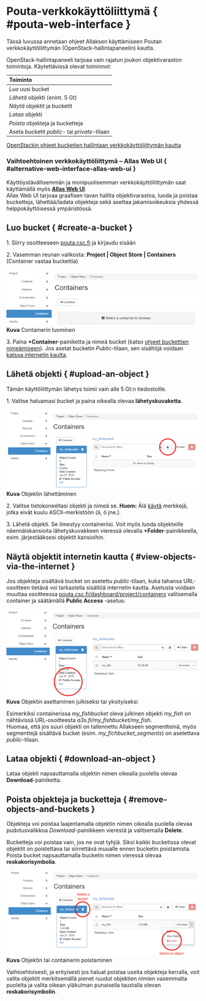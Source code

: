 # Pouta-verkkokäyttöliittymä { #pouta-web-interface }

Tässä luvussa annetaan ohjeet Allaksen käyttämiseen Poutan verkkokäyttöliittymän (OpenStack-hallintapaneelin) kautta. 

OpenStack-hallintapaneeli tarjoaa vain rajatun joukon objektivaraston toimintoja. Käytettävissä olevat toiminnot:

| Toiminto |
| :--- |
| _Luo_ uusi bucket |
| _Lähetä_ objekti (enint. 5 Gt) |
| _Näytä_ objektit ja bucketit |
| _Lataa_ objekti |
| _Poista_ objekteja ja bucketteja |
| Aseta bucketit _public_- tai _private_-tilaan |

[OpenStackin ohjeet bucketien hallintaan verkkokäyttöliittymän kautta](https://docs.openstack.org/horizon/latest/user/manage-containers.html)


### **Vaihtoehtoinen verkkokäyttöliittymä – Allas Web UI** { #alternative-web-interface-allas-web-ui }
Käyttöystävällisemmän ja monipuolisemman verkkokäyttöliittymän saat käyttämällä myös **[Allas Web UI](./allas-ui.md)**.  
Allas Web UI tarjoaa graafisen tavan hallita objektivarastoa, luoda ja poistaa bucketteja, lähettää/ladata objekteja sekä asettaa jakamisoikeuksia yhdessä helppokäyttöisessä ympäristössä.

## Luo bucket { #create-a-bucket }

1\. Siirry osoitteeseen [pouta.csc.fi](https://pouta.csc.fi/) ja kirjaudu sisään

2\. Vasemman reunan valikosta: **Project | Object Store | Containers**  
(Container vastaa buckettia)

!["Containerin luominen"](img/allas_screenshot_create_container.png)  
**Kuva** Containerin luominen

3\. Paina **+Container**-painiketta ja nimeä bucket (katso [ohjeet buckettien nimeämiseen](../introduction.md#naming-buckets-and-objects)). Jos asetat bucketin _Public_-tilaan, sen sisältöjä voidaan [katsoa internetin kautta](#view-objects-via-the-internet).

## Lähetä objekti { #upload-an-object }

Tämän käyttöliittymän lähetys toimii vain alle 5 Gt:n tiedostoille.

1\. Valitse haluamasi bucket ja paina oikealla olevaa **lähetyskuvaketta**.

!["Objektin lähettäminen"](img/Allas_screenshot_upload.png)  
**Kuva** Objektin lähettäminen

2\. Valitse tietokoneeltasi objekti ja nimeä se. **Huom:** Älä <u>käytä</u> merkkejä, jotka eivät kuulu ASCII-merkistöön (&auml;, &ouml; jne.). 

3\. Lähetä objekti. Se ilmestyy containeriisi. Voit myös luoda objekteille näennäiskansioita lähetyskuvakkeen vieressä olevalla **+Folder**-painikkeella, esim. järjestääksesi objektit kansioihin.

## Näytä objektit internetin kautta { #view-objects-via-the-internet }

Jos objekteja sisältävä bucket on asetettu _public_-tilaan, kuka tahansa URL-osoitteen tietävä voi tarkastella sisältöä internetin kautta. Asetusta voidaan muuttaa osoitteessa [pouta.csc.fi/dashboard/project/containers](https://pouta.csc.fi/dashboard/project/containers/) valitsemalla container ja säätämällä **Public Access** -asetus:

!["Objektin asettaminen julkiseksi tai yksityiseksi"](img/Allas_screenshot_public.png)
**Kuva** Objektin asettaminen julkiseksi tai yksityiseksi

Esimerkiksi containerissa _my_fishbucket_ oleva julkinen objekti _my_fish_ on nähtävissä URL-osoitteesta _a3s.fi/my_fishbucket/my_fish_.  
Huomaa, että jos suuri objekti on tallennettu Allakseen segmentteinä, myös segmenttejä sisältävä bucket (esim. _my_fichbucket_segments_) on asetettava _public_-tilaan.

## Lataa objekti { #download-an-object }

Lataa objekti napsauttamalla objektin nimen oikealla puolella olevaa **Download**-painiketta.

## Poista objekteja ja bucketteja { #remove-objects-and-buckets }

Objekteja voi poistaa laajentamalla objektin nimen oikealla puolella olevaa pudotusvalikkoa _Download_-painikkeen vierestä ja valitsemalla **Delete**.

Bucketteja voi poistaa vain, jos ne ovat tyhjiä. Siksi kaikki bucketissa olevat objektit on poistettava tai siirrettävä muualle ennen bucketin poistamista. Poista bucket napsauttamalla bucketin nimen vieressä olevaa **roskakorisymbolia**. 

!["Objektin tai containerin poistaminen"](img/Allas_screenshot_delete.png)
**Kuva** Objektin tai containerin poistaminen

Vaihtoehtoisesti, ja erityisesti jos haluat poistaa useita objekteja kerralla, voit valita objektit merkitsemällä pienet ruudut objektien nimien vasemmalta puolelta ja valita oikean yläkulman punaisella taustalla olevan **roskakorisymbolin**.